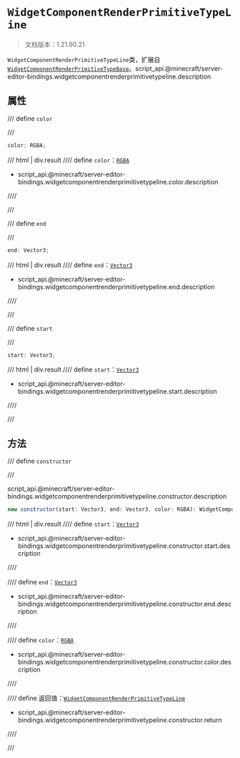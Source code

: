 # `WidgetComponentRenderPrimitiveTypeLine`

> 文档版本：1.21.60.21

`WidgetComponentRenderPrimitiveTypeLine`类，扩展自[`WidgetComponentRenderPrimitiveTypeBase`](./widgetcomponentrenderprimitivetypebase.md)。script_api.@minecraft/server-editor-bindings.widgetcomponentrenderprimitivetypeline.description

## 属性

/// define
`color`


///

```js
color: RGBA;
```

/// html | div.result
//// define
`color`：[`RGBA`](../../server/beta/rgba.md)

- script_api.@minecraft/server-editor-bindings.widgetcomponentrenderprimitivetypeline.color.description


////

///


/// define
`end`


///

```js
end: Vector3;
```

/// html | div.result
//// define
`end`：[`Vector3`](../../server/beta/vector3.md)

- script_api.@minecraft/server-editor-bindings.widgetcomponentrenderprimitivetypeline.end.description


////

///


/// define
`start`


///

```js
start: Vector3;
```

/// html | div.result
//// define
`start`：[`Vector3`](../../server/beta/vector3.md)

- script_api.@minecraft/server-editor-bindings.widgetcomponentrenderprimitivetypeline.start.description


////

///


## 方法

/// define
`constructor`


///

script_api.@minecraft/server-editor-bindings.widgetcomponentrenderprimitivetypeline.constructor.description

```js
new constructor(start: Vector3, end: Vector3, color: RGBA): WidgetComponentRenderPrimitiveTypeLine
```

/// html | div.result
//// define
`start`：[`Vector3`](../../server/beta/vector3.md)

- script_api.@minecraft/server-editor-bindings.widgetcomponentrenderprimitivetypeline.constructor.start.description


////

//// define
`end`：[`Vector3`](../../server/beta/vector3.md)

- script_api.@minecraft/server-editor-bindings.widgetcomponentrenderprimitivetypeline.constructor.end.description


////

//// define
`color`：[`RGBA`](../../server/beta/rgba.md)

- script_api.@minecraft/server-editor-bindings.widgetcomponentrenderprimitivetypeline.constructor.color.description


////

//// define
返回值：[`WidgetComponentRenderPrimitiveTypeLine`](./widgetcomponentrenderprimitivetypeline.md)

- script_api.@minecraft/server-editor-bindings.widgetcomponentrenderprimitivetypeline.constructor.return


////

///

